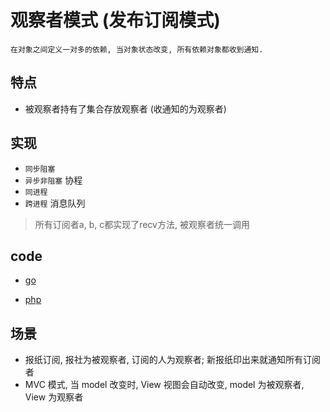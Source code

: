 # 观察者模式 (发布订阅模式)

    在对象之间定义一对多的依赖, 当对象状态改变, 所有依赖对象都收到通知.

## 特点

- 被观察者持有了集合存放观察者 (收通知的为观察者)

## 实现

- `同步阻塞`
- `异步非阻塞` 协程
- `同进程`
- `跨进程` 消息队列

> 所有订阅者a, b, c都实现了recv方法, 被观察者统一调用

## code

- [go](src/go/dp/observer.go)

- [php](src/php_design_patterns/observer/observer.php)

## 场景

- 报纸订阅, 报社为被观察者, 订阅的人为观察者; 新报纸印出来就通知所有订阅者
- MVC 模式, 当 model 改变时, View 视图会自动改变, model 为被观察者, View 为观察者